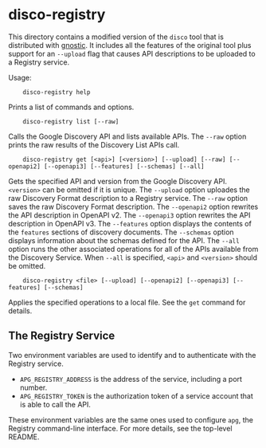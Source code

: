 # disco-registry

This directory contains a modified version of the `disco` tool that is
distributed with [gnostic](https://github.com/googleapis/gnostic). It includes
all the features of the original tool plus support for an `--upload` flag that
causes API descriptions to be uploaded to a Registry service.

Usage:

        disco-registry help

Prints a list of commands and options.

        disco-registry list [--raw]

Calls the Google Discovery API and lists available APIs. The `--raw` option
prints the raw results of the Discovery List APIs call.

        disco-registry get [<api>] [<version>] [--upload] [--raw] [--openapi2] [--openapi3] [--features] [--schemas] [--all]

Gets the specified API and version from the Google Discovery API. `<version>`
can be omitted if it is unique. The `--upload` option uploades the raw
Discovery Format description to a Registry service. The `--raw` option saves the
raw Discovery Format description. The `--openapi2` option rewrites the API
description in OpenAPI v2. The `--openapi3` option rewrites the API description
in OpenAPI v3. The `--features` option displays the contents of the `features`
sections of discovery documents. The `--schemas` option displays information
about the schemas defined for the API. The `--all` option runs the other
associated operations for all of the APIs available from the Discovery Service.
When `--all` is specified, `<api>` and `<version>` should be omitted.

        disco-registry <file> [--upload] [--openapi2] [--openapi3] [--features] [--schemas]

Applies the specified operations to a local file. See the `get` command for
details.

## The Registry Service

Two environment variables are used to identify and to authenticate with the
Registry service.

- `APG_REGISTRY_ADDRESS` is the address of the service, including a port
  number.
- `APG_REGISTRY_TOKEN` is the authorization token of a service account that is
  able to call the API.

These environment variables are the same ones used to configure `apg`, the
Registry command-line interface. For more details, see the top-level README.
